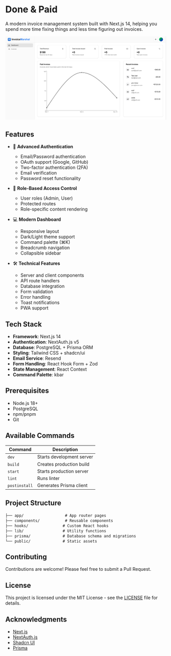# Done & Paid

A modern invoice management system built with Next.js 14, helping you spend more time fixing things and less time figuring out invoices.

![Dashboard Overview](./public/hero.png)

## Features

- 🔐 **Advanced Authentication**

  - Email/Password authentication
  - OAuth support (Google, GitHub)
  - Two-factor authentication (2FA)
  - Email verification
  - Password reset functionality

- 👥 **Role-Based Access Control**

  - User roles (Admin, User)
  - Protected routes
  - Role-specific content rendering

- 💻 **Modern Dashboard**

  - Responsive layout
  - Dark/Light theme support
  - Command palette (⌘K)
  - Breadcrumb navigation
  - Collapsible sidebar

- 🛠️ **Technical Features**
  - Server and client components
  - API route handlers
  - Database integration
  - Form validation
  - Error handling
  - Toast notifications
  - PWA support

## Tech Stack

- **Framework**: Next.js 14
- **Authentication**: NextAuth.js v5
- **Database**: PostgreSQL + Prisma ORM
- **Styling**: Tailwind CSS + shadcn/ui
- **Email Service**: Resend
- **Form Handling**: React Hook Form + Zod
- **State Management**: React Context
- **Command Palette**: kbar

## Prerequisites

- Node.js 18+
- PostgreSQL
- npm/pnpm
- Git

<!--
## Environment Variables

Create a `.env` file in the root directory with the following variables:

```js
DATABASE_URL=

AUTH_SECRET=

GITHUB_CLIENT_ID=
GITHUB_CLIENT_SECRET=

GOOGLE_CLIENT_ID=
GOOGLE_CLIENT_SECRET=

RESEND_API_KEY=

NEXT_PUBLIC_APP_URL=
```

## Installation

1. Clone the repository

2. Install dependencies:

```shell
pnpm install
```

3. Set up the database:

```shell
npx prisma generate
npx prisma db push
```

4. Start the development server:

```shell
pnpm run dev
``` -->

## Available Commands

| Command       | Description               |
| ------------- | ------------------------- |
| `dev`         | Starts development server |
| `build`       | Creates production build  |
| `start`       | Starts production server  |
| `lint`        | Runs linter               |
| `postinstall` | Generates Prisma client   |

## Project Structure

```
├── app/                  # App router pages
├── components/           # Reusable components
├── hooks/               # Custom React hooks
├── lib/                 # Utility functions
├── prisma/              # Database schema and migrations
└── public/              # Static assets
```

## Contributing

Contributions are welcome! Please feel free to submit a Pull Request.

## License

This project is licensed under the MIT License - see the [LICENSE](LICENSE) file for details.

## Acknowledgments

- [Next.js](https://nextjs.org/)
- [NextAuth.js](https://next-auth.js.org/)
- [Shadcn UI](https://ui.shadcn.com/)
- [Prisma](https://www.prisma.io/)
